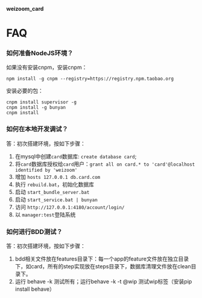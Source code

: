**weizoom_card**

# FAQ

### 如何准备NodeJS环境？ ###

如果没有安装cnpm，安装cnpm：
```
npm install -g cnpm --registry=https://registry.npm.taobao.org 
```

安装必要的包：
```
cnpm install supervisor -g
cnpm install -g bunyan
cnpm install
```

### 如何在本地开发调试？ ###

答：初次搭建环境，按如下步骤：
1. 在mysql中创建`card`数据库: `create database card`;
1. 将`card`数据库授权给`card`用户：`grant all on card.* to 'card'@localhost identified by 'weizoom'`
1. 增加 `hosts 127.0.0.1 db.card.com`
1. 执行 `rebuild.bat`，初始化数据库
1. 启动 `start_bundle_server.bat`
1. 启动 `start_service.bat | bunyan`
1. 访问 `http://127.0.0.1:4180/account/login/`
1. 以 `manager:test`登陆系统

### 如何进行BDD测试？ ###

答：初次搭建环境，按如下步骤：
1. bdd相关文件放在features目录下：每一个app的feature文件放在独立目录下，如card，所有的step实现放在steps目录下，数据库清理文件放在clean目录下。
1. 运行 behave -k 测试所有；运行behave -k -t @wip 测试wip标签（安装pip install behave）